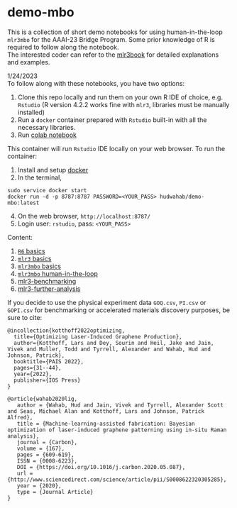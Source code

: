 # demo-mbo

This is a collection of short demo notebooks for using human-in-the-loop `mlr3mbo` for the AAAI-23 Bridge Program.
Some prior knowledge of R is required to follow along the notebook.   
The interested coder can refer to the [mlr3book](https://mlr3book.mlr-org.com/) for detailed explanations and examples.

1/24/2023  
To follow along with these notebooks, you have two options:
1. Clone this repo locally and run them on your own R IDE of choice, e.g. `Rstudio`
(R version 4.2.2 works fine with `mlr3`, libraries must be manually installed)
2. Run a `docker` container prepared with `Rstudio` built-in with all the necessary libraries.
3. Run [colab notebook]("https://colab.research.google.com/drive/1n5X1u3renfF2JEAwo9SYLu4gzhhV3Tht?usp=sharing")

This container will run `Rstudio` IDE locally on your web browser. To run the container:

1. Install and setup [docker](https://docs.docker.com/get-docker/)
2. In the terminal, 
  ```
  sudo service docker start
  docker run -d -p 8787:8787 PASSWORD=<YOUR_PASS> hudwahab/demo-mbo:latest
  ```
4. On the web browser, `http://localhost:8787/`
5. Login user: `rstudio`, pass: `<YOUR_PASS>`

Content:

1.  [`R6` basics](r6-basics.Rmd)
2. [`mlr3` basics](mlr3-basics.Rmd)
3. [`mlr3mbo` basics](mlr3mbo-basics.Rmd)
4. [`mlr3mbo` human-in-the-loop](mlr3mbo-human-in-the-loop.Rmd)
5. [mlr3-benchmarking](mlr3-benchmarking.Rmd)
6. [mlr3-further-analysis](mlr3-further-analysis.Rmd)

If you decide to use the physical experiment data `GOQ.csv`, `PI.csv` or `GOPI.csv` for benchmarking or accelerated materials discovery purposes, be sure to cite:
```
@incollection{kotthoff2022optimizing,
  title={Optimizing Laser-Induced Graphene Production},
  author={Kotthoff, Lars and Dey, Sourin and Heil, Jake and Jain, Vivek and Muller, Todd and Tyrrell, Alexander and Wahab, Hud and Johnson, Patrick},
  booktitle={PAIS 2022},
  pages={31--44},
  year={2022},
  publisher={IOS Press}
}

@article{wahab2020lig,
   author = {Wahab, Hud and Jain, Vivek and Tyrrell, Alexander Scott and Seas, Michael Alan and Kotthoff, Lars and Johnson, Patrick Alfred},
   title = {Machine-learning-assisted fabrication: Bayesian optimization of laser-induced graphene patterning using in-situ Raman analysis},
   journal = {Carbon},
   volume = {167},
   pages = {609-619},
   ISSN = {0008-6223},
   DOI = {https://doi.org/10.1016/j.carbon.2020.05.087},
   url = {http://www.sciencedirect.com/science/article/pii/S0008622320305285},
   year = {2020},
   type = {Journal Article}
}
```
